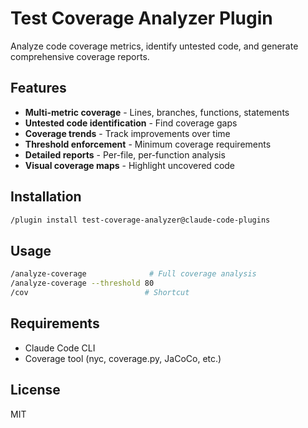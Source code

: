 # Test Coverage Analyzer Plugin

Analyze code coverage metrics, identify untested code, and generate comprehensive coverage reports.

## Features

- **Multi-metric coverage** - Lines, branches, functions, statements
- **Untested code identification** - Find coverage gaps
- **Coverage trends** - Track improvements over time
- **Threshold enforcement** - Minimum coverage requirements
- **Detailed reports** - Per-file, per-function analysis
- **Visual coverage maps** - Highlight uncovered code

## Installation

```bash
/plugin install test-coverage-analyzer@claude-code-plugins
```

## Usage

```bash
/analyze-coverage              # Full coverage analysis
/analyze-coverage --threshold 80
/cov                          # Shortcut
```

## Requirements

- Claude Code CLI
- Coverage tool (nyc, coverage.py, JaCoCo, etc.)

## License

MIT
